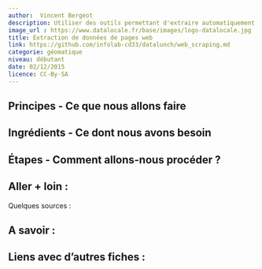 ```yaml
---
author:  Vincent Bergeot
description: Utiliser des outils permettant d'extraire automatiquement des données d'un site web
image_url : https://www.datalocale.fr/base/images/logo-datalocale.jpg
title: Extraction de données de pages web
link: https://github.com/infolab-cd33/datalunch/web_scraping.md
categorie: géomatique
niveau: débutant
date: 02/12/2015
licence: CC-By-SA
---
```


## Principes - Ce que nous allons faire

## Ingrédients - Ce dont nous avons besoin

## Étapes - Comment allons-nous procéder ?



## Aller + loin :
Quelques sources :

## A savoir :

## Liens avec d’autres fiches :
